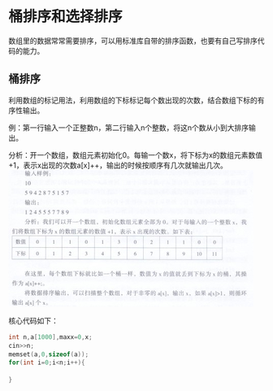 # 桶排序和选择排序
数组里的数据常常需要排序，可以用标准库自带的排序函数，也要有自己写排序代码的能力。

## 桶排序
利用数组的标记用法，利用数组的下标标记每个数出现的次数，结合数组下标的有序性输出。

例：第一行输入一个正整数n，第二行输入n个整数，将这n个数从小到大排序输出。

分析：开一个数组，数组元素初始化0。每输一个数x，将下标为x的数组元素数值+1，表示x出现的次数a[x]++，输出的时候按顺序有几次就输出几次。
![输入图片说明](/imgs/2025-04-01/vq6RQg1fSxSrMXyY.jpeg)

核心代码如下：
```cpp
int n,a[1000],maxx=0,x;
cin>>n;
memset(a,0,sizeof(a));
for(int i=0;i<n;i++){

}
```

<!--stackedit_data:
eyJoaXN0b3J5IjpbMTU0MjE1NTQ3LDE2NTcwNzQyNDRdfQ==
-->